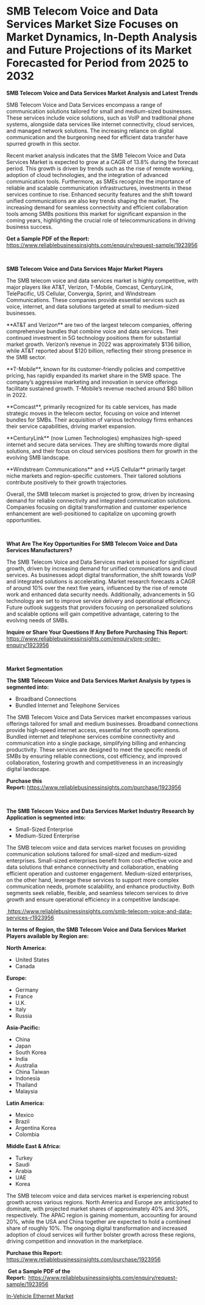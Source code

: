 <p><h1>SMB Telecom Voice and Data Services Market Size Focuses on Market Dynamics, In-Depth Analysis and Future Projections of its Market Forecasted for Period from 2025 to 2032</h1></p><p><strong>SMB Telecom Voice and Data Services Market Analysis and Latest Trends</strong></p>
<p><p>SMB Telecom Voice and Data Services encompass a range of communication solutions tailored for small and medium-sized businesses. These services include voice solutions, such as VoIP and traditional phone systems, alongside data services like internet connectivity, cloud services, and managed network solutions. The increasing reliance on digital communication and the burgeoning need for efficient data transfer have spurred growth in this sector.</p><p>Recent market analysis indicates that the SMB Telecom Voice and Data Services Market is expected to grow at a CAGR of 13.8% during the forecast period. This growth is driven by trends such as the rise of remote working, adoption of cloud technologies, and the integration of advanced communication tools. Furthermore, as SMEs recognize the importance of reliable and scalable communication infrastructures, investments in these services continue to rise. Enhanced security features and the shift toward unified communications are also key trends shaping the market. The increasing demand for seamless connectivity and efficient collaboration tools among SMBs positions this market for significant expansion in the coming years, highlighting the crucial role of telecommunications in driving business success.</p></p>
<p><strong>Get a Sample PDF of the Report:&nbsp;</strong> <a href="https://www.reliablebusinessinsights.com/enquiry/request-sample/1923956?utm_campaign=3453&utm_medium=2&utm_source=Github&utm_content=ia&utm_term=28032025&utm_id=smb-telecom-voice-and-data-services">https://www.reliablebusinessinsights.com/enquiry/request-sample/1923956</a></p>
<p>&nbsp;</p>
<p><strong>SMB Telecom Voice and Data Services Major Market Players</strong></p>
<p><p>The SMB telecom voice and data services market is highly competitive, with major players like AT&T, Verizon, T-Mobile, Comcast, CenturyLink, TelePacific, US Cellular, Convergia, Sprint, and Windstream Communications. These companies provide essential services such as voice, internet, and data solutions targeted at small to medium-sized businesses.</p><p>**AT&T and Verizon** are two of the largest telecom companies, offering comprehensive bundles that combine voice and data services. Their continued investment in 5G technology positions them for substantial market growth. Verizon’s revenue in 2022 was approximately $136 billion, while AT&T reported about $120 billion, reflecting their strong presence in the SMB sector.</p><p>**T-Mobile**, known for its customer-friendly policies and competitive pricing, has rapidly expanded its market share in the SMB space. The company’s aggressive marketing and innovation in service offerings facilitate sustained growth. T-Mobile’s revenue reached around $80 billion in 2022.</p><p>**Comcast**, primarily recognized for its cable services, has made strategic moves in the telecom sector, focusing on voice and internet bundles for SMBs. Their acquisition of various technology firms enhances their service capabilities, driving market expansion.</p><p>**CenturyLink** (now Lumen Technologies) emphasizes high-speed internet and secure data services. They are shifting towards more digital solutions, and their focus on cloud services positions them for growth in the evolving SMB landscape.</p><p>**Windstream Communications** and **US Cellular** primarily target niche markets and region-specific customers. Their tailored solutions contribute positively to their growth trajectories.</p><p>Overall, the SMB telecom market is projected to grow, driven by increasing demand for reliable connectivity and integrated communication solutions. Companies focusing on digital transformation and customer experience enhancement are well-positioned to capitalize on upcoming growth opportunities.</p></p>
<p>&nbsp;</p>
<p><strong>What Are The Key Opportunities For SMB Telecom Voice and Data Services Manufacturers?</strong></p>
<p><p>The SMB Telecom Voice and Data Services market is poised for significant growth, driven by increasing demand for unified communications and cloud services. As businesses adopt digital transformation, the shift towards VoIP and integrated solutions is accelerating. Market research forecasts a CAGR of around 10% over the next five years, influenced by the rise of remote work and enhanced data security needs. Additionally, advancements in 5G technology are set to improve service delivery and operational efficiency. Future outlook suggests that providers focusing on personalized solutions and scalable options will gain competitive advantage, catering to the evolving needs of SMBs.</p></p>
<p><strong>Inquire or Share Your Questions If Any Before Purchasing This Report:</strong> <a href="https://www.reliablebusinessinsights.com/enquiry/pre-order-enquiry/1923956?utm_campaign=3453&utm_medium=2&utm_source=Github&utm_content=ia&utm_term=28032025&utm_id=smb-telecom-voice-and-data-services">https://www.reliablebusinessinsights.com/enquiry/pre-order-enquiry/1923956</a></p>
<p>&nbsp;</p>
<p><strong>Market Segmentation</strong></p>
<p><strong>The SMB Telecom Voice and Data Services Market Analysis by types is segmented into:</strong></p>
<p><ul><li>Broadband Connections</li><li>Bundled Internet and Telephone Services</li></ul></p>
<p><p>The SMB Telecom Voice and Data Services market encompasses various offerings tailored for small and medium businesses. Broadband connections provide high-speed internet access, essential for smooth operations. Bundled internet and telephone services combine connectivity and communication into a single package, simplifying billing and enhancing productivity. These services are designed to meet the specific needs of SMBs by ensuring reliable connections, cost efficiency, and improved collaboration, fostering growth and competitiveness in an increasingly digital landscape.</p></p>
<p><strong>Purchase this Report:&nbsp;</strong><a href="https://www.reliablebusinessinsights.com/purchase/1923956?utm_campaign=3453&utm_medium=2&utm_source=Github&utm_content=ia&utm_term=28032025&utm_id=smb-telecom-voice-and-data-services">https://www.reliablebusinessinsights.com/purchase/1923956</a></p>
<p>&nbsp;</p>
<p><strong>The SMB Telecom Voice and Data Services Market Industry Research by Application is segmented into:</strong></p>
<p><ul><li>Small-Sized Enterprise</li><li>Medium-Sized Enterprise</li></ul></p>
<p><p>The SMB telecom voice and data services market focuses on providing communication solutions tailored for small-sized and medium-sized enterprises. Small-sized enterprises benefit from cost-effective voice and data solutions that enhance connectivity and collaboration, enabling efficient operation and customer engagement. Medium-sized enterprises, on the other hand, leverage these services to support more complex communication needs, promote scalability, and enhance productivity. Both segments seek reliable, flexible, and seamless telecom services to drive growth and ensure operational efficiency in a competitive landscape.</p></p>
<p><a href="https://www.reliablebusinessinsights.com/smb-telecom-voice-and-data-services-r1923956?utm_campaign=3453&utm_medium=2&utm_source=Github&utm_content=ia&utm_term=28032025&utm_id=smb-telecom-voice-and-data-services">&nbsp;https://www.reliablebusinessinsights.com/smb-telecom-voice-and-data-services-r1923956</a></p>
<p><strong>In terms of Region, the SMB Telecom Voice and Data Services Market Players available by Region are:</strong></p>
<p>
    <p> <strong> North America: </strong>
        <ul>
            <li>United States</li>
            <li>Canada</li>
        </ul>
        </p> 
    <p> <strong> Europe: </strong>
        <ul>
            <li>Germany</li>
            <li>France</li>
            <li>U.K.</li>
            <li>Italy</li>
            <li>Russia</li>
        </ul>
        </p> 
    <p> <strong> Asia-Pacific: </strong>
        <ul>
            <li>China</li>
            <li>Japan</li>
            <li>South Korea</li>
            <li>India</li>
            <li>Australia</li>
            <li>China Taiwan</li>
            <li>Indonesia</li>
            <li>Thailand</li>
            <li>Malaysia</li>
        </ul>
        </p> 
    <p> <strong> Latin America: </strong>
        <ul>
            <li>Mexico</li>
            <li>Brazil</li>
            <li>Argentina Korea</li>
            <li>Colombia</li>
        </ul>
        </p> 
    <p> <strong> Middle East & Africa: </strong>
        <ul>
            <li>Turkey</li>
            <li>Saudi</li>
            <li>Arabia</li>
            <li>UAE</li>
            <li>Korea</li>
        </ul>
    </p>
    </p>
<p><p>The SMB telecom voice and data services market is experiencing robust growth across various regions. North America and Europe are anticipated to dominate, with projected market shares of approximately 40% and 30%, respectively. The APAC region is gaining momentum, accounting for around 20%, while the USA and China together are expected to hold a combined share of roughly 10%. The ongoing digital transformation and increased adoption of cloud services will further bolster growth across these regions, driving competition and innovation in the marketplace.</p></p>
<p><strong>Purchase this Report: </strong><a href="https://www.reliablebusinessinsights.com/purchase/1923956?utm_campaign=3453&utm_medium=2&utm_source=Github&utm_content=ia&utm_term=28032025&utm_id=smb-telecom-voice-and-data-services">https://www.reliablebusinessinsights.com/purchase/1923956</a></p>
<p>&nbsp;<strong>Get a Sample PDF of the Report:&nbsp;&nbsp;</strong><a href="https://www.reliablebusinessinsights.com/enquiry/request-sample/1923956?utm_campaign=3453&utm_medium=2&utm_source=Github&utm_content=ia&utm_term=28032025&utm_id=smb-telecom-voice-and-data-services">https://www.reliablebusinessinsights.com/enquiry/request-sample/1923956</a></p>
<p><strong></strong></p>
<p><p><a href="https://github.com/azorrotutus/Market-Research-Report-List-1/blob/main/in-vehicle-ethernet-market.md?utm_campaign=3453&utm_medium=2&utm_source=Github&utm_content=ia&utm_term=28032025&utm_id=smb-telecom-voice-and-data-services">In-Vehicle Ethernet Market</a></p></p>